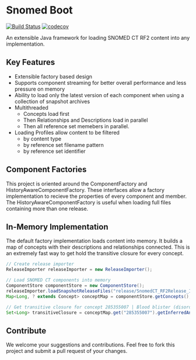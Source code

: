 # Snomed Boot
[![Build Status](https://travis-ci.org/IHTSDO/snomed-boot.svg?branch=master)](https://travis-ci.org/IHTSDO/snomed-boot) [![codecov](https://codecov.io/gh/IHTSDO/snomed-boot/branch/master/graph/badge.svg)](https://codecov.io/gh/IHTSDO/snomed-boot)

An extensible Java framework for loading SNOMED CT RF2 content into any implementation.

## Key Features
- Extensible factory based design
- Supports component streaming for better overall performance and less pressure on memory
- Ability to load only the latest version of each component when using a collection of snapshot archives
- Multithreaded
  - Concepts load first
  - Then Relationships and Descriptions load in parallel
  - Then all reference set memebers in parallel.
- Loading Profiles allow content to be filtered
  - by content type 
  - by reference set filename pattern
  - by reference set identifier 

## Component Factories
This project is oriented around the ComponentFactory and HistoryAwareComponentFactory. These interfaces allow a factory implementation to recieve the properties of every component and member. The HistoryAwareComponentFactory is useful when loading full files containing more than one release.

## In-Memory Implementation
The default factory implementation loads content into memory. It builds a map of concepts with their descriptions and relationships connected. This is an extremely fast way to get hold the transitive closure for every concept.
```java
// Create release importer
ReleaseImporter releaseImporter = new ReleaseImporter();

// Load SNOMED CT components into memory
ComponentStore componentStore = new ComponentStore();
releaseImporter.loadSnapshotReleaseFiles("release/SnomedCT_RF2Release_INT_20170131", LoadingProfile.light, new ComponentFactoryImpl(componentStore));
Map<Long, ? extends Concept> conceptMap = componentStore.getConcepts();

// Get transitive closure for concept 285355007 | Blood blister (disorder) |
Set<Long> transitiveClosure = conceptMap.get("285355007").getInferredAncestorIds();
```

## Contribute
We welcome your suggestions and contributions. Feel free to fork this project and submit a pull request of your changes.
